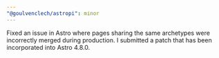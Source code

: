 ```yaml
---
"@goulvenclech/astropi": minor
---
```


Fixed an issue in Astro where pages sharing the same archetypes were incorrectly merged during production. I submitted a patch that has been incorporated into Astro 4.8.0.

